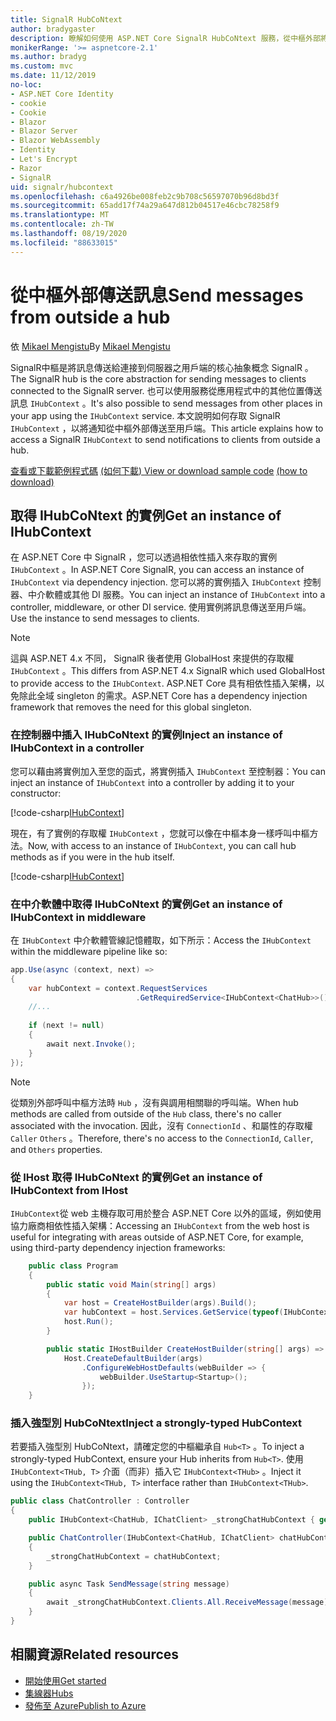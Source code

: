 ```yaml
---
title: SignalR HubCoNtext
author: bradygaster
description: 瞭解如何使用 ASP.NET Core SignalR HubCoNtext 服務，從中樞外部將通知傳送至用戶端。
monikerRange: '>= aspnetcore-2.1'
ms.author: bradyg
ms.custom: mvc
ms.date: 11/12/2019
no-loc:
- ASP.NET Core Identity
- cookie
- Cookie
- Blazor
- Blazor Server
- Blazor WebAssembly
- Identity
- Let's Encrypt
- Razor
- SignalR
uid: signalr/hubcontext
ms.openlocfilehash: c6a4926be008feb2c9b708c56597070b96d8bd3f
ms.sourcegitcommit: 65add17f74a29a647d812b04517e46cbc78258f9
ms.translationtype: MT
ms.contentlocale: zh-TW
ms.lasthandoff: 08/19/2020
ms.locfileid: "88633015"
---
```

# <a name="send-messages-from-outside-a-hub"></a><span data-ttu-id="41e99-103">從中樞外部傳送訊息</span><span class="sxs-lookup"><span data-stu-id="41e99-103">Send messages from outside a hub</span></span>

<span data-ttu-id="41e99-104">依 [Mikael Mengistu](https://twitter.com/MikaelM_12)</span><span class="sxs-lookup"><span data-stu-id="41e99-104">By [Mikael Mengistu](https://twitter.com/MikaelM_12)</span></span>

<span data-ttu-id="41e99-105">SignalR中樞是將訊息傳送給連接到伺服器之用戶端的核心抽象概念 SignalR 。</span><span class="sxs-lookup"><span data-stu-id="41e99-105">The SignalR hub is the core abstraction for sending messages to clients connected to the SignalR server.</span></span> <span data-ttu-id="41e99-106">也可以使用服務從應用程式中的其他位置傳送訊息 `IHubContext` 。</span><span class="sxs-lookup"><span data-stu-id="41e99-106">It's also possible to send messages from other places in your app using the `IHubContext` service.</span></span> <span data-ttu-id="41e99-107">本文說明如何存取 SignalR `IHubContext` ，以將通知從中樞外部傳送至用戶端。</span><span class="sxs-lookup"><span data-stu-id="41e99-107">This article explains how to access a SignalR `IHubContext` to send notifications to clients from outside a hub.</span></span>

<span data-ttu-id="41e99-108">[查看或下載範例程式碼](https://github.com/dotnet/AspNetCore.Docs/tree/master/aspnetcore/signalr/hubcontext/sample/) [ (如何下載) ](xref:index#how-to-download-a-sample)</span><span class="sxs-lookup"><span data-stu-id="41e99-108">[View or download sample code](https://github.com/dotnet/AspNetCore.Docs/tree/master/aspnetcore/signalr/hubcontext/sample/) [(how to download)](xref:index#how-to-download-a-sample)</span></span>

## <a name="get-an-instance-of-ihubcontext"></a><span data-ttu-id="41e99-109">取得 IHubCoNtext 的實例</span><span class="sxs-lookup"><span data-stu-id="41e99-109">Get an instance of IHubContext</span></span>

<span data-ttu-id="41e99-110">在 ASP.NET Core 中 SignalR ，您可以透過相依性插入來存取的實例 `IHubContext` 。</span><span class="sxs-lookup"><span data-stu-id="41e99-110">In ASP.NET Core SignalR, you can access an instance of `IHubContext` via dependency injection.</span></span> <span data-ttu-id="41e99-111">您可以將的實例插入 `IHubContext` 控制器、中介軟體或其他 DI 服務。</span><span class="sxs-lookup"><span data-stu-id="41e99-111">You can inject an instance of `IHubContext` into a controller, middleware, or other DI service.</span></span> <span data-ttu-id="41e99-112">使用實例將訊息傳送至用戶端。</span><span class="sxs-lookup"><span data-stu-id="41e99-112">Use the instance to send messages to clients.</span></span>

> [!NOTE]
> <span data-ttu-id="41e99-113">這與 ASP.NET 4.x 不同， SignalR 後者使用 GlobalHost 來提供的存取權 `IHubContext` 。</span><span class="sxs-lookup"><span data-stu-id="41e99-113">This differs from ASP.NET 4.x SignalR which used GlobalHost to provide access to the `IHubContext`.</span></span> <span data-ttu-id="41e99-114">ASP.NET Core 具有相依性插入架構，以免除此全域 singleton 的需求。</span><span class="sxs-lookup"><span data-stu-id="41e99-114">ASP.NET Core has a dependency injection framework that removes the need for this global singleton.</span></span>

### <a name="inject-an-instance-of-ihubcontext-in-a-controller"></a><span data-ttu-id="41e99-115">在控制器中插入 IHubCoNtext 的實例</span><span class="sxs-lookup"><span data-stu-id="41e99-115">Inject an instance of IHubContext in a controller</span></span>

<span data-ttu-id="41e99-116">您可以藉由將實例加入至您的函式，將實例插入 `IHubContext` 至控制器：</span><span class="sxs-lookup"><span data-stu-id="41e99-116">You can inject an instance of `IHubContext` into a controller by adding it to your constructor:</span></span>

[!code-csharp[IHubContext](hubcontext/sample/Controllers/HomeController.cs?range=12-19,57)]

<span data-ttu-id="41e99-117">現在，有了實例的存取權 `IHubContext` ，您就可以像在中樞本身一樣呼叫中樞方法。</span><span class="sxs-lookup"><span data-stu-id="41e99-117">Now, with access to an instance of `IHubContext`, you can call hub methods as if you were in the hub itself.</span></span>

[!code-csharp[IHubContext](hubcontext/sample/Controllers/HomeController.cs?range=21-25)]

### <a name="get-an-instance-of-ihubcontext-in-middleware"></a><span data-ttu-id="41e99-118">在中介軟體中取得 IHubCoNtext 的實例</span><span class="sxs-lookup"><span data-stu-id="41e99-118">Get an instance of IHubContext in middleware</span></span>

<span data-ttu-id="41e99-119">在 `IHubContext` 中介軟體管線記憶體取，如下所示：</span><span class="sxs-lookup"><span data-stu-id="41e99-119">Access the `IHubContext` within the middleware pipeline like so:</span></span>

```csharp
app.Use(async (context, next) =>
{
    var hubContext = context.RequestServices
                            .GetRequiredService<IHubContext<ChatHub>>();
    //...
    
    if (next != null)
    {
        await next.Invoke();
    }
});
```

> [!NOTE]
> <span data-ttu-id="41e99-120">從類別外部呼叫中樞方法時 `Hub` ，沒有與調用相關聯的呼叫端。</span><span class="sxs-lookup"><span data-stu-id="41e99-120">When hub methods are called from outside of the `Hub` class, there's no caller associated with the invocation.</span></span> <span data-ttu-id="41e99-121">因此，沒有 `ConnectionId` 、和屬性的存取權 `Caller` `Others` 。</span><span class="sxs-lookup"><span data-stu-id="41e99-121">Therefore, there's no access to the `ConnectionId`, `Caller`, and `Others` properties.</span></span>

### <a name="get-an-instance-of-ihubcontext-from-ihost"></a><span data-ttu-id="41e99-122">從 IHost 取得 IHubCoNtext 的實例</span><span class="sxs-lookup"><span data-stu-id="41e99-122">Get an instance of IHubContext from IHost</span></span>

<span data-ttu-id="41e99-123">`IHubContext`從 web 主機存取可用於整合 ASP.NET Core 以外的區域，例如使用協力廠商相依性插入架構：</span><span class="sxs-lookup"><span data-stu-id="41e99-123">Accessing an `IHubContext` from the web host is useful for integrating with areas outside of ASP.NET Core, for example, using third-party dependency injection frameworks:</span></span>

```csharp
    public class Program
    {
        public static void Main(string[] args)
        {
            var host = CreateHostBuilder(args).Build();
            var hubContext = host.Services.GetService(typeof(IHubContext<ChatHub>));
            host.Run();
        }

        public static IHostBuilder CreateHostBuilder(string[] args) =>
            Host.CreateDefaultBuilder(args)
                .ConfigureWebHostDefaults(webBuilder => {
                    webBuilder.UseStartup<Startup>();
                });
    }
```

### <a name="inject-a-strongly-typed-hubcontext"></a><span data-ttu-id="41e99-124">插入強型別 HubCoNtext</span><span class="sxs-lookup"><span data-stu-id="41e99-124">Inject a strongly-typed HubContext</span></span>

<span data-ttu-id="41e99-125">若要插入強型別 HubCoNtext，請確定您的中樞繼承自 `Hub<T>` 。</span><span class="sxs-lookup"><span data-stu-id="41e99-125">To inject a strongly-typed HubContext, ensure your Hub inherits from `Hub<T>`.</span></span> <span data-ttu-id="41e99-126">使用 `IHubContext<THub, T>` 介面（而非）插入它 `IHubContext<THub>` 。</span><span class="sxs-lookup"><span data-stu-id="41e99-126">Inject it using the `IHubContext<THub, T>` interface rather than `IHubContext<THub>`.</span></span>

```csharp
public class ChatController : Controller
{
    public IHubContext<ChatHub, IChatClient> _strongChatHubContext { get; }

    public ChatController(IHubContext<ChatHub, IChatClient> chatHubContext)
    {
        _strongChatHubContext = chatHubContext;
    }

    public async Task SendMessage(string message)
    {
        await _strongChatHubContext.Clients.All.ReceiveMessage(message);
    }
}
```

## <a name="related-resources"></a><span data-ttu-id="41e99-127">相關資源</span><span class="sxs-lookup"><span data-stu-id="41e99-127">Related resources</span></span>

* [<span data-ttu-id="41e99-128">開始使用</span><span class="sxs-lookup"><span data-stu-id="41e99-128">Get started</span></span>](xref:tutorials/signalr)
* [<span data-ttu-id="41e99-129">集線器</span><span class="sxs-lookup"><span data-stu-id="41e99-129">Hubs</span></span>](xref:signalr/hubs)
* [<span data-ttu-id="41e99-130">發佈至 Azure</span><span class="sxs-lookup"><span data-stu-id="41e99-130">Publish to Azure</span></span>](xref:signalr/publish-to-azure-web-app)
